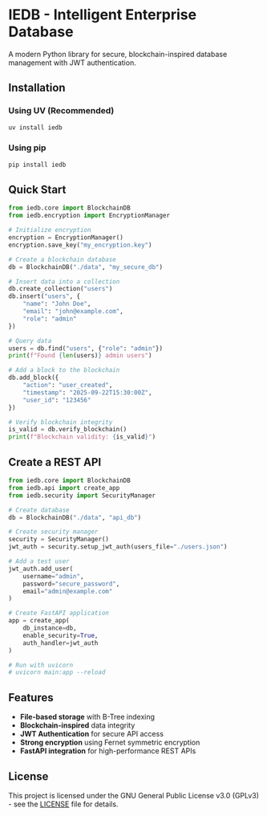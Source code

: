 # IEDB - Intelligent Enterprise Database

A modern Python library for secure, blockchain-inspired database management with JWT authentication.

## Installation

### Using UV (Recommended)

```bash
uv install iedb
```

### Using pip

```bash
pip install iedb
```

## Quick Start

```python
from iedb.core import BlockchainDB
from iedb.encryption import EncryptionManager

# Initialize encryption
encryption = EncryptionManager()
encryption.save_key("my_encryption.key")

# Create a blockchain database
db = BlockchainDB("./data", "my_secure_db")

# Insert data into a collection
db.create_collection("users")
db.insert("users", {
    "name": "John Doe",
    "email": "john@example.com",
    "role": "admin"
})

# Query data
users = db.find("users", {"role": "admin"})
print(f"Found {len(users)} admin users")

# Add a block to the blockchain
db.add_block({
    "action": "user_created",
    "timestamp": "2025-09-22T15:30:00Z",
    "user_id": "123456"
})

# Verify blockchain integrity
is_valid = db.verify_blockchain()
print(f"Blockchain validity: {is_valid}")
```

## Create a REST API

```python
from iedb.core import BlockchainDB
from iedb.api import create_app
from iedb.security import SecurityManager

# Create database
db = BlockchainDB("./data", "api_db")

# Create security manager
security = SecurityManager()
jwt_auth = security.setup_jwt_auth(users_file="./users.json")

# Add a test user
jwt_auth.add_user(
    username="admin", 
    password="secure_password",
    email="admin@example.com"
)

# Create FastAPI application
app = create_app(
    db_instance=db,
    enable_security=True,
    auth_handler=jwt_auth
)

# Run with uvicorn
# uvicorn main:app --reload
```

## Features

- **File-based storage** with B-Tree indexing
- **Blockchain-inspired** data integrity
- **JWT Authentication** for secure API access
- **Strong encryption** using Fernet symmetric encryption
- **FastAPI integration** for high-performance REST APIs

## License

This project is licensed under the GNU General Public License v3.0 (GPLv3) - see the [LICENSE](LICENSE) file for details.